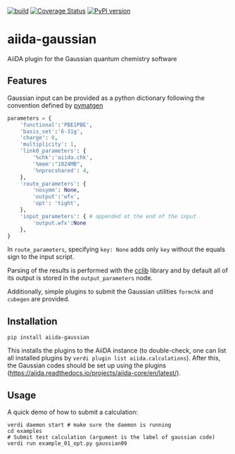 [![build](https://github.com/nanotech-empa/aiida-gaussian/workflows/build/badge.svg)](https://github.com/nanotech-empa/aiida-gaussian/actions)
[![Coverage Status](https://coveralls.io/repos/github/nanotech-empa/aiida-gaussian/badge.svg?branch=master)](https://coveralls.io/github/nanotech-empa/aiida-gaussian?branch=master)
[![PyPI version](https://badge.fury.io/py/aiida-gaussian.svg)](https://badge.fury.io/py/aiida-gaussian)

# aiida-gaussian

AiiDA plugin for the Gaussian quantum chemistry software

## Features

Gaussian input can be provided as a python dictionary following the convention defined by [pymatgen](https://pymatgen.org/)
```python
parameters = {
    'functional':'PBE1PBE',
    'basis_set':'6-31g',
    'charge': 0,
    'multiplicity': 1,
    'link0_parameters': {
        '%chk':'aiida.chk',
        '%mem':"1024MB",
        '%nprocshared': 4,
    },
    'route_parameters': {
        'nosymm': None,
        'output':'wfx',
        'opt': 'tight',
    },
    'input_parameters': { # appended at the end of the input
        'output.wfx':None
    }, 
}
```
In `route_parameters`, specifying `key: None` adds only `key` without the equals sign to the input script.

Parsing of the results is performed with the [cclib](https://github.com/cclib/cclib) library and by default all of its output is stored in the `output_parameters` node.

Additionally, simple plugins to submit the Gaussian utilities `formchk` and `cubegen` are provided.

## Installation

```shell
pip install aiida-gaussian
```

This installs the plugins to the AiiDA instance (to double-check, one can list all installed plugins by `verdi plugin list aiida.calculations`). After this, the Gaussian codes should be set up using the plugins (https://aiida.readthedocs.io/projects/aiida-core/en/latest/).

## Usage

A quick demo of how to submit a calculation:
```shell
verdi daemon start # make sure the daemon is running
cd examples
# Submit test calculation (argument is the label of gaussian code)
verdi run example_01_opt.py gaussian09 
```

